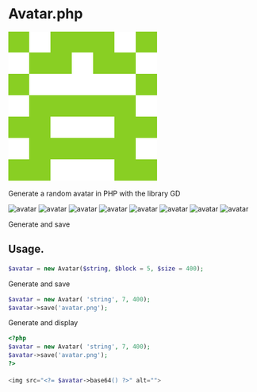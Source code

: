 # Avatar.php

![avatar](avatar.png)

Generate a random avatar in PHP with the library GD

![avatar](example/0.png)
![avatar](example/1.png)
![avatar](example/2.png)
![avatar](example/3.png)
![avatar](example/4.png)
![avatar](example/5.png)
![avatar](example/6.png)
![avatar](example/7.png)

Generate and save


## Usage.

```php
$avatar = new Avatar($string, $block = 5, $size = 400);
```

Generate and save

```php
$avatar = new Avatar( 'string', 7, 400);
$avatar->save('avatar.png');
```

Generate and display

```php
<?php
$avatar = new Avatar( 'string', 7, 400);
$avatar->save('avatar.png');
?>

<img src="<?= $avatar->base64() ?>" alt="">
```